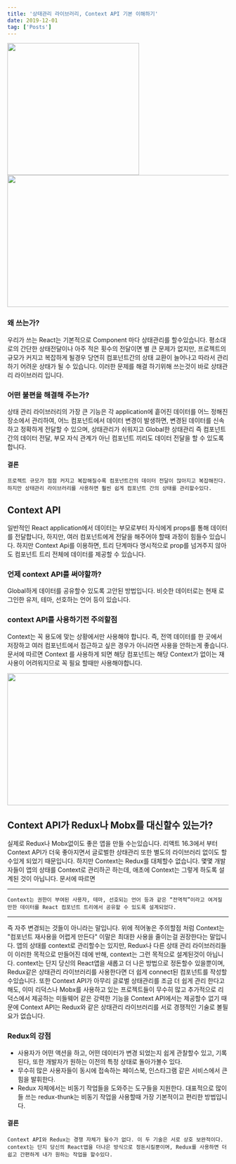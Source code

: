 ```yaml
---
title: '상태관리 라이브러리, Context API 기본 이해하기'
date: 2019-12-01
tag: ['Posts']
---
```


<img src="/assets/images/React.png" width="300px" height="300px"/>
<img src="/assets/images/StateLibrary.png" width="550px" height="300px"/>

### 왜 쓰는가?

우리가 쓰는 React는 기본적으로 Component 마다 상태관리를 할수있습니다. 평소대로의 간단한 상태전달이나 아주 적은 횟수의 전달이면 별 큰 문제가 없지만, 프로젝트의 규모가 커지고 복잡하게 될경우 당연히 컴포넌트간의 상태 교환이 늘어나고 따라서 관리하기 어려운 상태가 될 수 있습니다. 이러한 문제를 해결 하기위해 쓰는것이 바로 상태관리 라이브러리 입니다.

### 어떤 불편을 해결해 주는가?

상태 관리 라이브러리의 가장 큰 기능은 각 application에 흩어진 데이터를 어느 정해진 장소에서 관리하여, 어느 컴포넌트에서 데이터 변경이 발생하면, 변경된 데이터를 신속하고 정확하게 전달할 수 있으며, 상태관리가 쉬워지고 Global한 상태관리
즉 컴포넌트 간의 데이터 전달, 부모 자식 관계가 아닌 컴포넌트 끼리도 데이터 전달을 할 수 있도록 합니다.

#### 결론

`프로젝트 규모가 점점 커지고 복잡해질수록 컴포넌트간의 데이터 전달이 많아지고 복잡해진다. 하지만 상태관리 라이브러리를 사용하면 훨씬 쉽게 컴포넌트 간의 상태를 관리할수있다.`

## Context API

일반적인 React application에서 데이터는 부모로부터 자식에게 props를 통해 데이터를 전달합니다, 하지만, 여러 컴포넌트에게 전달을 해주어야 할때 과정이 힘들수 있습니다. 하지만 Context Api를 이용하면, 트리 단계마다 명시적으로 prop를 넘겨주지 않아도 컴포넌트 트리 전체에 데이터를 제공할 수 있습니다.

### 언제 context API를 써야할까?

Global하게 데이터를 공유할수 있도록 고안된 방법입니다. 비슷한 데이터로는 현재 로그인한 유저, 테마, 선호하는 언어 등이 있습니다.

### context API를 사용하기전 주의할점

Context는 꼭 용도에 맞는 상황에서만 사용해야 합니다. 즉, 전역 데이터를 한 곳에서 저장하고 여러 컴포넌트에서 접근하고 싶은 경우가 아니라면 사용을 안하는게 좋습니다. 문서에 따르면 Context 를 사용하게 되면 해당 컴포넌트는 해당 Context가 없이는 재사용이 어려워지므로 꼭 필요 할때만 사용해야합니다.

<img src="/assets/images/Redux.png" width="550px" height="300px"/>

## Context API가 Redux나 Mobx를 대신할수 있는가?

실제로 Redux나 Mobx없이도 좋은 앱을 만들 수는있습니다. 리액트 16.3에서 부터 Context API가 더욱 좋아지면서 글로벌한 상태관리 또한 별도의 라이브러리 없이도 할수있게 되었기 때문입니다. 하지만 Context는 Redux를 대체할수 없습니다. 몇몇 개발자들이 앱의 상태를 Context로 관리하곤 하는데, 애초에 Context는 그렇게 하도록 설계된 것이 아닙니다. 문서에 따르면

---

`Context는 권한이 부여된 사용자, 테마, 선호되는 언어 등과 같은 “전역적”이라고 여겨질 만한 데이터를 React 컴포넌트 트리에서 공유할 수 있도록 설계되었다.`

---

즉 자주 변경되는 것들이 아니라는 말입니다. 위에 적어놓은 주의할점 처럼 Context는 "컴포넌트 재사용을 어렵게 만든다"
이말은 최대한 사용을 줄이는걸 권장한다는 말입니다. 앱의 상태를 context로 관리할수는 있지만, Redux나 다른 상태 관리 라이브러리들이 이러한 목적으로 만들어진 데에 반해, context는 그런 목적으로 설계된것이 아닙니다. context는 단지 당신의 React앱을 새롭고 더 나은 방법으로 정돈할수 있을뿐이며, Redux같은 상태관리 라이브러리를 사용한다면 더 쉽게 connect된 컴포넌트를 작성할수있습니다. 또한
Context API가 아무리 글로벌 상태관리를 조금 더 쉽게 관리 한다고 해도, 이미 리덕스나 Mobx를 사용하고 있는 프로젝트들이 무수히 많고 추가적으로 리덕스에서 제공하는 미들웨어 같은 강력한 기능을 Context API에서는 제공할수 없기 때문에 Context API는 Redux와 같은 상태관리 라이브러리를 서로 경쟁적인 기술로 볼필요가 없습니다.

### Redux의 강점

- 사용자가 어떤 액션을 하고, 어떤 데이터가 변경 되었는지 쉽게 관찰할수 있고, 기록된다, 또한 개발자가 원하는 이전의 특정 상태로 돌아가볼수 있다.
- 무수히 많은 사용자들이 동시에 접속하는 페이스북, 인스타그램 같은 서비스에서 큰 힘을 발휘한다.
- Redux 자체에서는 비동기 작업들을 도와주는 도구들을 지원한다. 대표적으로 많이들 쓰는 redux-thunk는 비동기 작업을 사용할때 가장 기본적이고 편리한 방법입니다.

#### 결론

`Context API와 Redux는 경쟁 자체가 될수가 없다. 이 두 기술은 서로 상호 보완적이다. context는 단지 당신의 React앱을 더나은 방식으로 정돈시킬뿐이며, Redux를 사용하면 더 쉽고 간편하게 내가 원하는 작업을 할수있다.`
